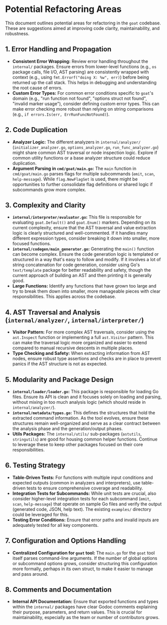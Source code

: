 # Potential Refactoring Areas

This document outlines potential areas for refactoring in the `goat` codebase. These are suggestions aimed at improving code clarity, maintainability, and robustness.

## 1. Error Handling and Propagation

- **Consistent Error Wrapping:** Review error handling throughout the `internal/` packages. Ensure errors from lower-level functions (e.g., `os` package calls, file I/O, AST parsing) are consistently wrapped with context (e.g., using `fmt.Errorf("doing X: %w", err)`) before being returned up the call stack. This helps in debugging and understanding the root cause of errors.
- **Custom Error Types:** For common error conditions specific to `goat`'s domain (e.g., "run function not found", "options struct not found", "invalid marker usage"), consider defining custom error types. This can make error checking more robust than relying on string comparisons (e.g., `if errors.Is(err, ErrRunFuncNotFound)`).

## 2. Code Duplication

- **Analyzer Logic:** The different analyzers in `internal/analyzer/` (`initializer_analyzer.go`, `options_analyzer.go`, `run_func_analyzer.go`) might share common AST traversal or node inspection logic. Explore if common utility functions or a base analyzer structure could reduce duplication.
- **Argument Parsing in `cmd/goat/main.go`:** The `main` function in `cmd/goat/main.go` parses flags for multiple subcommands (`emit`, `scan`, `help-message`). While `flag.NewFlagSet` is used, there might be opportunities to further consolidate flag definitions or shared logic if subcommands grow more complex.

## 3. Complexity and Clarity

- **`internal/interpreter/evaluator.go`:** This file is responsible for evaluating `goat.Default()` and `goat.Enum()` markers. Depending on its current complexity, ensure that the AST traversal and value extraction logic is clearly structured and well-commented. If it handles many different expression types, consider breaking it down into smaller, more focused functions.
- **`internal/codegen/main_generator.go`:** Generating the `main()` function can become complex. Ensure the code generation logic is templated or structured in a way that's easy to follow and modify. If it involves a lot of string concatenation for code generation, consider using Go's `text/template` package for better readability and safety, though the current approach of building an AST and then printing it is generally good.
- **Large Functions:** Identify any functions that have grown too large and try to break them down into smaller, more manageable pieces with clear responsibilities. This applies across the codebase.

## 4. AST Traversal and Analysis (`internal/analyzer/`, `internal/interpreter/`)

- **Visitor Pattern:** For more complex AST traversals, consider using the `ast.Inspect` function or implementing a full `ast.Visitor` pattern. This can make the traversal logic more organized and easier to extend compared to manual recursive descents in multiple places.
- **Type Checking and Safety:** When extracting information from AST nodes, ensure robust type assertions and checks are in place to prevent panics if the AST structure is not as expected.

## 5. Modularity and Package Design

- **`internal/loader/loader.go`:** This package is responsible for loading Go files. Ensure its API is clean and it focuses solely on loading and parsing, without mixing in too much analysis logic (which should reside in `internal/analyzer/`).
- **`internal/metadata/types.go`:** This defines the structures that hold the extracted command information. As the tool evolves, ensure these structures remain well-organized and serve as a clear contract between the analysis phase and the generation/output phases.
- **Utils Packages:** The `internal/utils/` sub-packages (`astutils`, `stringutils`) are good for housing common helper functions. Continue to leverage these to keep other packages focused on their core responsibilities.

## 6. Testing Strategy

- **Table-Driven Tests:** For functions with multiple input conditions and expected outputs (common in analyzers and interpreters), use table-driven tests to ensure comprehensive coverage and readability.
- **Integration Tests for Subcommands:** While unit tests are crucial, also consider higher-level integration tests for each subcommand (`emit`, `scan`, `help-message`) that operate on sample Go files and verify the output (generated code, JSON, help text). The existing `examples/` directory could be leveraged for this.
- **Testing Error Conditions:** Ensure that error paths and invalid inputs are adequately tested for all key components.

## 7. Configuration and Options Handling

- **Centralized Configuration for `goat` tool:** The `main.go` for the `goat` tool itself parses command-line arguments. If the number of global options or subcommand options grows, consider structuring this configuration more formally, perhaps in its own struct, to make it easier to manage and pass around.

## 8. Comments and Documentation

- **Internal API Documentation:** Ensure that exported functions and types within the `internal/` packages have clear Godoc comments explaining their purpose, parameters, and return values. This is crucial for maintainability, especially as the team or number of contributors grows.

